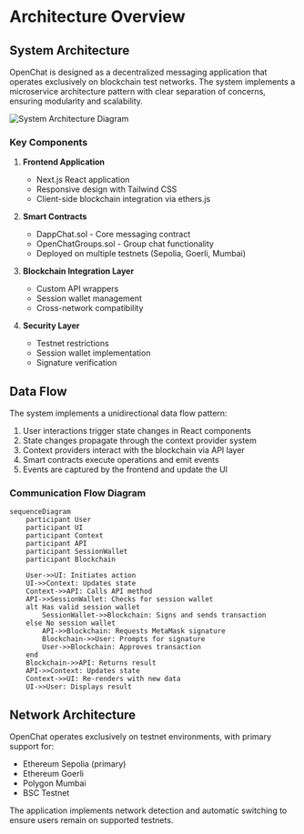 # Architecture Overview

## System Architecture

OpenChat is designed as a decentralized messaging application that operates exclusively on blockchain test networks. The system implements a microservice architecture pattern with clear separation of concerns, ensuring modularity and scalability.

![System Architecture Diagram](https://mermaid.ink/img/pako:eNqNk0FrwzAMhf-K0CmDtXTdLctgY4PDGIPtVHIwttJE1LGD7UApIf-9OHGzNmkpu8WW3idLepLnoDUjyCGzVFl0loTFG8iPw9F4FN4oJVzKvD6UQoNwOyy4rGxT5DUqjY221kuZYiHXtmYKS1E0EpyHVMGK2dJSQMYECoeKlkRTSEWzmJHSkhqKHAzXQJNqMUmQNBuKiYxSOk-Sf4PhYpHZSJJi4-fR6Dd8KWx8tEpfGWMpIluJtRddKUNt2iU8Pjl7dDZdPj0vVmDWbz9wt9vt8X7fjQbdpBf2PwcPHAJ6vZfoB2PwE6ZE-v_kn6xKLc0JgU-bI9IQjkv3nqDlRDvUzpE5tD_F2VxitUPzgB_huPyKgU1FxjOr5RnsKFTNwBg0IHPBWIF0UxMNQo3TIQ9yZ44lTERRszYXQCHIOa8sFV7g5XHsszF3N3TY_4IfRVfH1FT_AtBLAV8?type=png)

### Key Components

1. **Frontend Application**
   - Next.js React application
   - Responsive design with Tailwind CSS
   - Client-side blockchain integration via ethers.js

2. **Smart Contracts**
   - DappChat.sol - Core messaging contract
   - OpenChatGroups.sol - Group chat functionality
   - Deployed on multiple testnets (Sepolia, Goerli, Mumbai)

3. **Blockchain Integration Layer**
   - Custom API wrappers
   - Session wallet management
   - Cross-network compatibility

4. **Security Layer**
   - Testnet restrictions
   - Session wallet implementation
   - Signature verification

## Data Flow

The system implements a unidirectional data flow pattern:

1. User interactions trigger state changes in React components
2. State changes propagate through the context provider system
3. Context providers interact with the blockchain via API layer
4. Smart contracts execute operations and emit events
5. Events are captured by the frontend and update the UI

### Communication Flow Diagram

```mermaid
sequenceDiagram
    participant User
    participant UI
    participant Context
    participant API
    participant SessionWallet
    participant Blockchain
    
    User->>UI: Initiates action
    UI->>Context: Updates state
    Context->>API: Calls API method
    API->>SessionWallet: Checks for session wallet
    alt Has valid session wallet
        SessionWallet->>Blockchain: Signs and sends transaction
    else No session wallet
        API->>Blockchain: Requests MetaMask signature
        Blockchain->>User: Prompts for signature
        User->>Blockchain: Approves transaction
    end
    Blockchain->>API: Returns result
    API->>Context: Updates state
    Context->>UI: Re-renders with new data
    UI->>User: Displays result
```

## Network Architecture

OpenChat operates exclusively on testnet environments, with primary support for:

- Ethereum Sepolia (primary)
- Ethereum Goerli
- Polygon Mumbai
- BSC Testnet

The application implements network detection and automatic switching to ensure users remain on supported testnets. 